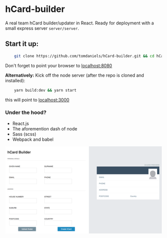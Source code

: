 # hCard-builder

A real team hCard builder/updater in React.
Ready for deployment with a small express server `server/server`.

## Start it up: 
```bash
    git clone https://github.com/tomdaniels/hCard-builder.git && cd hCard-builder && yarn install && yarn watch
```

Don't forget to point your browser to [localhost:8080](localhost:8080)

**Alternatively:**
Kick off the node server (after the repo is cloned and installed):
```bash
    yarn build:dev && yarn start
```

this will point to [localhost:3000](localhost:3000)

### Under the hood?

- React.js 
- The aforemention dash of node
- Sass (scss)
- Webpack and babel

![Screenshot](./docs/screenshot.png)